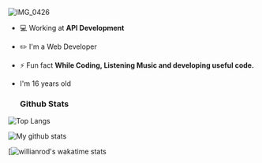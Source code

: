 ![IMG_0426](https://user-images.githubusercontent.com/48949523/94337041-b53c3d00-0011-11eb-9975-3ede5d40aaba.png)

- 💻 Working at **API Development**

- ✏️ I'm a Web Developer

- ⚡ Fun fact **While Coding, Listening Music and developing useful code.**

- I'm 16 years old

  ### Github Stats
![Top Langs](https://github-readme-stats.vercel.app/api/top-langs/?username=blackbird-coding&theme=dark&layout=compact)

![My github stats](https://github-readme-stats.vercel.app/api?username=blackbird-coding&show_icons=true&theme=dark&count_private=true)

[![willianrod's wakatime stats](https://github-readme-stats.vercel.app/api/wakatime?username=blackbird-coding&theme=dark&layout=compact)
